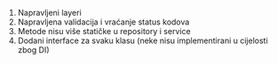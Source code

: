 1. Napravljeni layeri
2. Napravljena validacija i vraćanje status kodova
3. Metode nisu više statičke u repository i service
4. Dodani interface za svaku klasu (neke nisu implementirani u cijelosti zbog DI)


